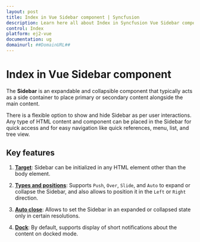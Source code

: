 ```yaml
---
layout: post
title: Index in Vue Sidebar component | Syncfusion
description: Learn here all about Index in Syncfusion Vue Sidebar component of Syncfusion Essential JS 2 and more.
control: Index 
platform: ej2-vue
documentation: ug
domainurl: ##DomainURL##
---
```


# Index in Vue Sidebar component

The **Sidebar** is an expandable and collapsible component that typically acts as a side container to place primary or secondary content alongside the main content.

There is a flexible option to show and hide Sidebar as per user interactions. Any type of HTML content and component can be  placed in the Sidebar for quick access and for easy navigation like quick references, menu, list, and tree view.

## Key features

1. **[Target](../sidebar/custom-context)**: Sidebar can be initialized in any HTML element other than the body element.

2. **[Types and positions](../sidebar/variations)**: Supports `Push`, `Over`, `Slide`, and `Auto` to expand or collapse the Sidebar, and also allows to position it in the `Left` or `Right` direction.

3. **[Auto close](../sidebar/auto-close)**: Allows to set the Sidebar in an expanded or collapsed state only in certain resolutions.

4. **[Dock](../sidebar/docking-sidebar)**: By default, supports display of short notifications about the content on docked mode.
